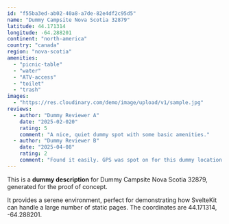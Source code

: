 ```yaml
---
id: "f55ba3ed-ab02-40a8-a7de-82e4df2c95d5"
name: "Dummy Campsite Nova Scotia 32879"
latitude: 44.171314
longitude: -64.288201
continent: "north-america"
country: "canada"
region: "nova-scotia"
amenities:
  - "picnic-table"
  - "water"
  - "ATV-access"
  - "toilet"
  - "trash"
images:
  - "https://res.cloudinary.com/demo/image/upload/v1/sample.jpg"
reviews:
  - author: "Dummy Reviewer A"
    date: "2025-02-020"
    rating: 5
    comment: "A nice, quiet dummy spot with some basic amenities."
  - author: "Dummy Reviewer B"
    date: "2025-04-08"
    rating: 2
    comment: "Found it easily. GPS was spot on for this dummy location."
---
```


This is a **dummy description** for Dummy Campsite Nova Scotia 32879, generated for the proof of concept.

It provides a serene environment, perfect for demonstrating how SvelteKit can handle a large number of static pages. The coordinates are 44.171314, -64.288201.
